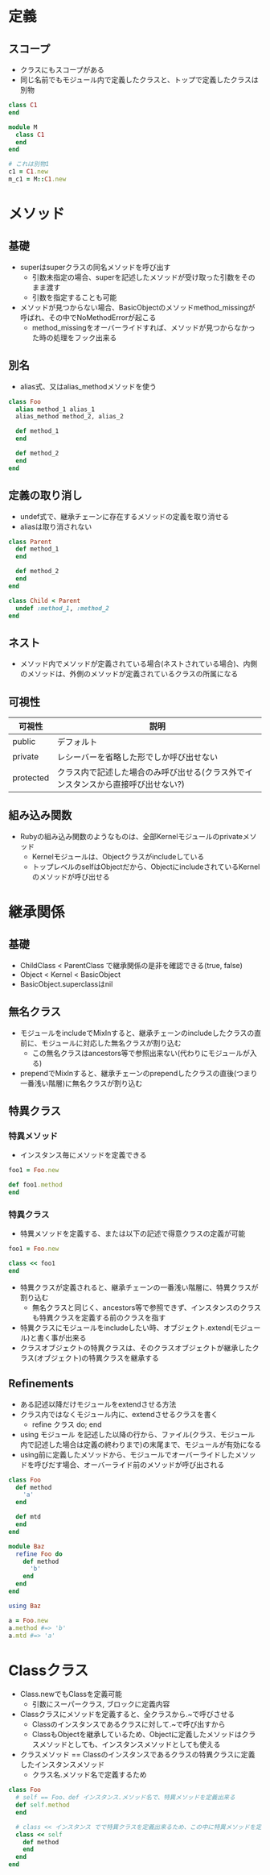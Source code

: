 # 定義
## スコープ
- クラスにもスコープがある
- 同じ名前でもモジュール内で定義したクラスと、トップで定義したクラスは別物
```ruby
class C1
end

module M
  class C1
  end
end

# これは別物1
c1 = C1.new
m_c1 = M::C1.new
```

# メソッド
## 基礎
- superはsuperクラスの同名メソッドを呼び出す
  - 引数未指定の場合、superを記述したメソッドが受け取った引数をそのまま渡す
  - 引数を指定することも可能
- メソッドが見つからない場合、BasicObjectのメソッドmethod_missingが呼ばれ、その中でNoMethodErrorが起こる
  - method_missingをオーバーライドすれば、メソッドが見つからなかった時の処理をフック出来る

## 別名
- alias式、又はalias_methodメソッドを使う

```ruby
class Foo
  alias method_1 alias_1
  alias_method method_2, alias_2

  def method_1
  end

  def method_2
  end
end
```

## 定義の取り消し
- undef式で、継承チェーンに存在するメソッドの定義を取り消せる
- aliasは取り消されない

```ruby
class Parent
  def method_1
  end

  def method_2
  end
end

class Child < Parent
  undef :method_1, :method_2
end
```

## ネスト
- メソッド内でメソッドが定義されている場合(ネストされている場合)、内側のメソッドは、外側のメソッドが定義されているクラスの所属になる

## 可視性

|可視性|説明|
|---|---|
|public|デフォルト|
|private|レシーバーを省略した形でしか呼び出せない|
|protected|クラス内で記述した場合のみ呼び出せる(クラス外でインスタンスから直接呼び出せない?)|

## 組み込み関数
- Rubyの組み込み関数のようなものは、全部Kernelモジュールのprivateメソッド
  - Kernelモジュールは、Objectクラスがincludeしている
  - トップレベルのselfはObjectだから、ObjectにincludeされているKernelのメソッドが呼び出せる

# 継承関係
## 基礎
- ChildClass < ParentClass で継承関係の是非を確認できる(true, false)
- Object < Kernel < BasicObject
- BasicObject.superclassはnil

## 無名クラス
- モジュールをincludeでMixInすると、継承チェーンのincludeしたクラスの直前に、モジュールに対応した無名クラスが割り込む
  - この無名クラスはancestors等で参照出来ない(代わりにモジュールが入る)
- prependでMixInすると、継承チェーンのprependしたクラスの直後(つまり一番浅い階層)に無名クラスが割り込む

## 特異クラス
### 特異メソッド
- インスタンス毎にメソッドを定義できる
```ruby
foo1 = Foo.new

def foo1.method
end
```

### 特異クラス
- 特異メソッドを定義する、または以下の記述で得意クラスの定義が可能
```ruby
foo1 = Foo.new

class << foo1
end
```

- 特異クラスが定義されると、継承チェーンの一番浅い階層に、特異クラスが割り込む
  - 無名クラスと同じく、ancestors等で参照できず、インスタンスのクラスも特異クラスを定義する前のクラスを指す
- 特異クラスにモジュールをincludeしたい時、オブジェクト.extend(モジュール)と書く事が出来る
- クラスオブジェクトの特異クラスは、そのクラスオブジェクトが継承したクラス(オブジェクト)の特異クラスを継承する

## Refinements
- ある記述以降だけモジュールをextendさせる方法
- クラス内ではなくモジュール内に、extendさせるクラスを書く
  - refine クラス do; end
- using モジュール を記述した以降の行から、ファイル(クラス、モジュール内で記述した場合は定義の終わりまで)の末尾まで、モジュールが有効になる
- using前に定義したメソッドから、モジュールでオーバーライドしたメソッドを呼びだす場合、オーバーライド前のメソッドが呼び出される
```ruby
class Foo
  def method
    'a'
  end

  def mtd
  end
end

module Baz
  refine Foo do
    def method
      'b'
    end
  end
end

using Baz

a = Foo.new
a.method #=> 'b'
a.mtd #=> 'a'
```

# Classクラス
- Class.newでもClassを定義可能
  - 引数にスーパークラス, ブロックに定義内容
- Classクラスにメソッドを定義すると、全クラスから.~で呼びさせる
  - Classのインスタンスであるクラスに対して.~で呼び出すから
  - ClassもObjectを継承しているため、Objectに定義したメソッドはクラスメソッドとしても、インスタンスメソッドとしても使える
- クラスメソッド == Classのインスタンスであるクラスの特異クラスに定義したインスタンスメソッド
  - クラス名.メソッド名で定義するため
```ruby
class Foo
  # self == Foo、def インスタンス.メソッド名で、特異メソッドを定義出来る
  def self.method 
  end

  # class << インスタンス でで特異クラスを定義出来るため、この中に特異メソッドを定義出来る
  class << self 
    def method
    end
  end
end
```